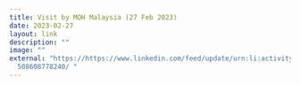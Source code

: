 ```yaml
---
title: Visit by MOH Malaysia (27 Feb 2023)
date: 2023-02-27
layout: link
description: ""
image: ""
external: "https://https://www.linkedin.com/feed/update/urn:li:activity:7035984\
  508608778240/ "
---
```

